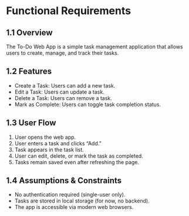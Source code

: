 # Functional Requirements
## 1.1 Overview
The To-Do Web App is a simple task management application that allows users to create, manage, and track their tasks.

## 1.2 Features
- Create a Task: Users can add a new task.
- Edit a Task: Users can update a task.
- Delete a Task: Users can remove a task.
- Mark as Complete: Users can toggle task completion status.

## 1.3 User Flow
1. User opens the web app.
2. User enters a task and clicks “Add.”
3. Task appears in the task list.
4. User can edit, delete, or mark the task as completed.
5. Tasks remain saved even after refreshing the page.

## 1.4 Assumptions & Constraints
- No authentication required (single-user only).
- Tasks are stored in local storage (for now, no backend).
- The app is accessible via modern web browsers.
